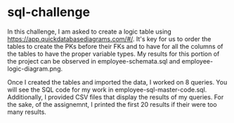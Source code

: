 # sql-challenge

In this challenge, I am asked to create a logic table using https://app.quickdatabasediagrams.com/#/. It's key for us to
order the tables to create the PKs before their FKs and to have for all the columns of the tables to have the proper 
variable types. My results for this portion of the project can be observed in employee-schemata.sql and 
employee-logic-diagram.png.

Once I created the tables and imported the data, I worked on 8 queries. You will see the SQL code for my work in 
employee-sql-master-code.sql. Additionally, I provided CSV files that display the results of my queries. For the sake, 
of the assignemnt, I printed the first 20 results if their were too many results. 
